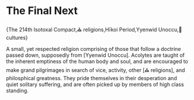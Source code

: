 # The Final Next

{The 214th Isotoxal Compact,⛪ religions,Hīkoi Period,Yyenwid Unoccu,👥 cultures}

A small, yet respected religion comprising of those that follow a doctrine passed down, supposedly from [Yyenwid Unoccu]. Acolytes are taught of the inherent emptiness of the human body and soul, and are encouraged to make grand pilgrimages in search of vice, activity, other [⛪ religions], and philosphical greatness. They pride themselves in their desperation and quiet solitary suffering, and are often picked up by members of high class standing.